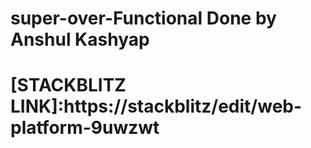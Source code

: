 # super-over-Functional Done by Anshul Kashyap
# [STACKBLITZ LINK]:https://stackblitz/edit/web-platform-9uwzwt
